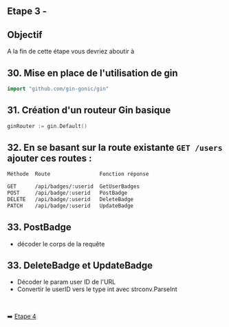 
## Etape 3 - 

## Objectif

A la fin de cette étape vous devriez aboutir à 


## 30. Mise en place de l'utilisation de gin

```go
import "github.com/gin-gonic/gin"
```

## 31. Création d'un routeur Gin basique

```go
ginRouter := gin.Default()
```


## 32. En se basant sur la route existante `GET /users` ajouter ces routes :

```sh
Méthode  Route                Fonction réponse

GET      /api/badges/:userid  GetUserBadges
POST     /api/badge/:userid   PostBadge
DELETE   /api/badge/:userid   DeleteBadge
PATCH    /api/badge/:userid   UpdateBadge
```

## 33. PostBadge

* décoder le corps de la requête


## 33. DeleteBadge et UpdateBadge

* Décoder le param user ID de l'URL
* Convertir le userID vers le type int avec strconv.ParseInt

<br>

➡️ [Etape 4](../etape_04/README.md)

